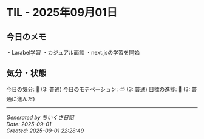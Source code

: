 # TIL - 2025年09月01日

## 今日のメモ
・Larabel学習
・カジュアル面談
・next.jsの学習を開始

## 気分・状態
今日の気分: 🙂 (3: 普通)
今日のモチベーション: ⛅ (3: 普通)
目標の進捗: 🌱 (3: 普通に進んだ)

---
*Generated by ちいくさ日記*  
*Date: 2025-09-01*  
*Created: 2025-09-01 22:28:49*
